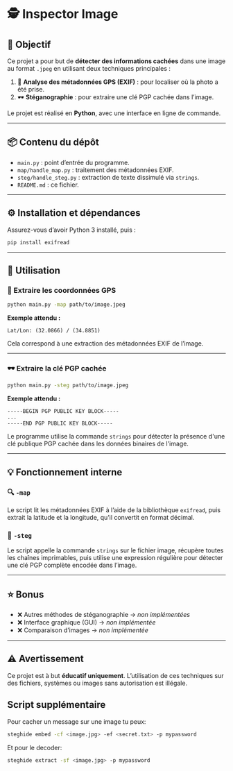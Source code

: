 # 🕵️ Inspector Image

## 🎯 Objectif

Ce projet a pour but de **détecter des informations cachées** dans une image au format `.jpeg` en utilisant deux techniques principales :

1. 📍 **Analyse des métadonnées GPS (EXIF)** : pour localiser où la photo a été prise.
2. 🕶️ **Stéganographie** : pour extraire une clé PGP cachée dans l’image.

Le projet est réalisé en **Python**, avec une interface en ligne de commande.

---

## 📦 Contenu du dépôt

- `main.py` : point d’entrée du programme.
- `map/handle_map.py` : traitement des métadonnées EXIF.
- `steg/handle_steg.py` : extraction de texte dissimulé via `strings`.
- `README.md` : ce fichier.

---

## ⚙️ Installation et dépendances

Assurez-vous d’avoir Python 3 installé, puis :

```bash
pip install exifread
````

---

## 🚀 Utilisation

### 📍 Extraire les coordonnées GPS

```bash
python main.py -map path/to/image.jpeg
```

**Exemple attendu :**

```
Lat/Lon: (32.0866) / (34.8851)
```

Cela correspond à une extraction des métadonnées EXIF de l’image.

---

### 🕶️ Extraire la clé PGP cachée

```bash
python main.py -steg path/to/image.jpeg
```

**Exemple attendu :**

```
-----BEGIN PGP PUBLIC KEY BLOCK-----
...
-----END PGP PUBLIC KEY BLOCK-----
```

Le programme utilise la commande `strings` pour détecter la présence d'une clé publique PGP cachée dans les données binaires de l'image.

---

## 💡 Fonctionnement interne

### 🔍 `-map`

Le script lit les métadonnées EXIF à l’aide de la bibliothèque `exifread`, puis extrait la latitude et la longitude, qu’il convertit en format décimal.

### 🧬 `-steg`

Le script appelle la commande `strings` sur le fichier image, récupère toutes les chaînes imprimables, puis utilise une expression régulière pour détecter une clé PGP complète encodée dans l’image.

---

## ⭐ Bonus

* ❌ Autres méthodes de stéganographie → *non implémentées*
* ❌ Interface graphique (GUI) → *non implémentée*
* ❌ Comparaison d’images → *non implémentée*

---

## ⚠️ Avertissement

Ce projet est à but **éducatif uniquement**.
L’utilisation de ces techniques sur des fichiers, systèmes ou images sans autorisation est illégale.

## Script supplémentaire

Pour cacher un message sur une image tu peux:
```bash
steghide embed -cf <image.jpg> -ef <secret.txt> -p mypassword
```
Et pour le decoder:

```bash
steghide extract -sf <image.jpg> -p mypassword
```

